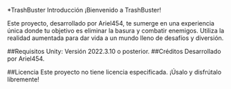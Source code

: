 *TrashBuster
Introducción
¡Bienvenido a TrashBuster!

Este proyecto, desarrollado por Ariel454, te sumerge en una experiencia única donde tu objetivo es eliminar la basura y combatir enemigos. Utiliza la realidad aumentada para dar vida a un mundo lleno de desafíos y diversión.

##Requisitos
Unity: Versión 2022.3.10 o posterior.
##Créditos
Desarrollado por Ariel454.

##Licencia
Este proyecto no tiene licencia especificada. ¡Úsalo y disfrútalo libremente!
